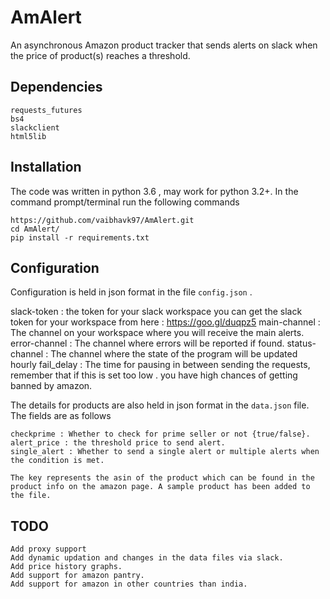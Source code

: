 AmAlert
==================

An asynchronous Amazon product tracker that sends alerts on slack when the price of product(s) reaches a threshold.

## Dependencies
```
requests_futures
bs4
slackclient
html5lib
```
## Installation
The code was written in python 3.6 , may work for python 3.2+.
In the command prompt/terminal run the following commands
```
https://github.com/vaibhavk97/AmAlert.git
cd AmAlert/
pip install -r requirements.txt
```
## Configuration
Configuration is held in json format in the file `config.json` . 

slack-token : the token for your slack workspace
you can get the slack token for your workspace from here : https://goo.gl/duqpz5
main-channel : The channel on your workspace where you will receive the main alerts.
error-channel : The channel where errors will be reported if found.
status-channel : The channel where the state of the program will be updated hourly
fail_delay : The time for pausing in between sending the requests, remember that if this is set too low . you have high chances of getting banned by amazon.

The details for products are also held in json format in the `data.json` file. The fields are as follows
```
checkprime : Whether to check for prime seller or not {true/false}.
alert_price : the threshold price to send alert.
single_alert : Whether to send a single alert or multiple alerts when the condition is met.

The key represents the asin of the product which can be found in the product info on the amazon page. A sample product has been added to the file.

```
## TODO

```
Add proxy support
Add dynamic updation and changes in the data files via slack.
Add price history graphs.
Add support for amazon pantry.
Add support for amazon in other countries than india.
```


